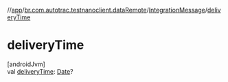 //[app](../../../index.md)/[br.com.autotrac.testnanoclient.dataRemote](../index.md)/[IntegrationMessage](index.md)/[deliveryTime](delivery-time.md)

# deliveryTime

[androidJvm]\
val [deliveryTime](delivery-time.md): [Date](https://developer.android.com/reference/kotlin/java/util/Date.html)?
